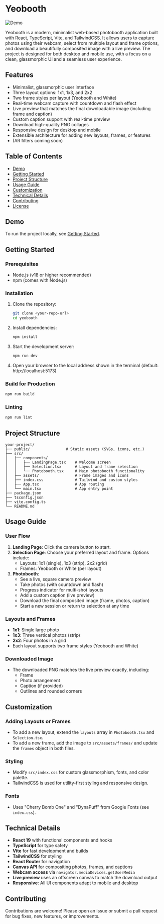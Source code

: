 
# Yeobooth

![Demo](./yeobooth.gif)

Yeobooth is a modern, minimalist web-based photobooth application built with React, TypeScript, Vite, and TailwindCSS. It allows users to capture photos using their webcam, select from multiple layout and frame options, and download a beautifully composited image with a live preview. The project is designed for both desktop and mobile use, with a focus on a clean, glassmorphic UI and a seamless user experience.

## Features

- Minimalist, glassmorphic user interface
- Three layout options: 1x1, 1x3, and 2x2
- Two frame styles per layout (Yeobooth and White)
- Real-time webcam capture with countdown and flash effect
- Live preview that matches the final downloadable image (including frame and caption)
- Custom caption support with real-time preview
- Download high-quality PNG collages
- Responsive design for desktop and mobile
- Extensible architecture for adding new layouts, frames, or features
- (AR filters coming soon)

## Table of Contents
- [Demo](#demo)
- [Getting Started](#getting-started)
- [Project Structure](#project-structure)
- [Usage Guide](#usage-guide)
- [Customization](#customization)
- [Technical Details](#technical-details)
- [Contributing](#contributing)
- [License](#license)

## Demo

To run the project locally, see [Getting Started](#getting-started).

## Getting Started

### Prerequisites
- Node.js (v18 or higher recommended)
- npm (comes with Node.js)

### Installation

1. Clone the repository:
   ```sh
   git clone <your-repo-url>
   cd yeobooth
   ```
2. Install dependencies:
   ```sh
   npm install
   ```
3. Start the development server:
   ```sh
   npm run dev
   ```
4. Open your browser to the local address shown in the terminal (default: http://localhost:5173)

### Build for Production

```sh
npm run build
```

### Linting

```sh
npm run lint
```

## Project Structure

```
your-project/
├── public/                # Static assets (SVGs, icons, etc.)
├── src/
│   ├── components/
│   │   ├── LandingPage.tsx    # Welcome screen
│   │   ├── Selection.tsx      # Layout and frame selection
│   │   └── Photobooth.tsx     # Main photobooth functionality
│   ├── assets/                # Frame images and icons
│   ├── index.css              # Tailwind and custom styles
│   ├── App.tsx                # App routing
│   └── main.tsx               # App entry point
├── package.json
├── tsconfig.json
├── vite.config.ts
└── README.md
```

## Usage Guide

### User Flow
1. **Landing Page**: Click the camera button to start.
2. **Selection Page**: Choose your preferred layout and frame. Options include:
   - Layouts: 1x1 (single), 1x3 (strip), 2x2 (grid)
   - Frames: Yeobooth or White (per layout)
3. **Photobooth**:
   - See a live, square camera preview
   - Take photos (with countdown and flash)
   - Progress indicator for multi-shot layouts
   - Add a custom caption (live preview)
   - Download the final composited image (frame, photos, caption)
   - Start a new session or return to selection at any time

### Layouts and Frames
- **1x1**: Single large photo
- **1x3**: Three vertical photos (strip)
- **2x2**: Four photos in a grid
- Each layout supports two frame styles (Yeobooth and White)

### Downloaded Image
- The downloaded PNG matches the live preview exactly, including:
  - Frame
  - Photo arrangement
  - Caption (if provided)
  - Outlines and rounded corners

## Customization

### Adding Layouts or Frames
- To add a new layout, extend the `layouts` array in `Photobooth.tsx` and `Selection.tsx`.
- To add a new frame, add the image to `src/assets/frames/` and update the `frames` object in both files.

### Styling
- Modify `src/index.css` for custom glassmorphism, fonts, and color palette.
- TailwindCSS is used for utility-first styling and responsive design.

### Fonts
- Uses "Cherry Bomb One" and "DynaPuff" from Google Fonts (see `index.css`).

## Technical Details

- **React 19** with functional components and hooks
- **TypeScript** for type safety
- **Vite** for fast development and builds
- **TailwindCSS** for styling
- **React Router** for navigation
- **Canvas API** for compositing photos, frames, and captions
- **Webcam access** via `navigator.mediaDevices.getUserMedia`
- **Live preview** uses an offscreen canvas to match the download output
- **Responsive**: All UI components adapt to mobile and desktop

## Contributing

Contributions are welcome! Please open an issue or submit a pull request for bug fixes, new features, or improvements.
